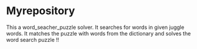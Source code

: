# Myrepository
This a word_seacher_puzzle solver. It searches for words in given juggle words. It matches the puzzle with words from the dictionary and solves the word search puzzle !!

